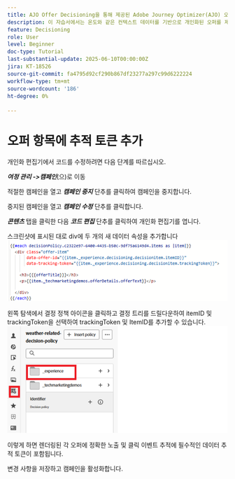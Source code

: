 ```yaml
---
title: AJO Offer Decisioning을 통해 제공된 Adobe Journey Optimizer(AJO) 오퍼 추적 및 보고
description: 이 자습서에서는 온도와 같은 컨텍스트 데이터를 기반으로 개인화된 오퍼를 제공하는 기존 Adobe Journey Optimizer(AJO) 구현을 확장합니다. 이 비디오에서는 노출 및 상호 작용 이벤트를 캡처하고 Journey Optimizer 내에서 보고할 데이터를 준비하는 방법에 대해 설명합니다.
feature: Decisioning
role: User
level: Beginner
doc-type: Tutorial
last-substantial-update: 2025-06-10T00:00:00Z
jira: KT-18526
source-git-commit: fa4795d92cf290b867df23277a297c99d6222224
workflow-type: tm+mt
source-wordcount: '186'
ht-degree: 0%

---
```


# 오퍼 항목에 추적 토큰 추가

개인화 편집기에서 코드를 수정하려면 다음 단계를 따르십시오.

_**여정 관리 ->캠페인**_(으)로 이동

적절한 캠페인을 열고 _**캠페인 중지**_ 단추를 클릭하여 캠페인을 중지합니다.

중지된 캠페인을 열고 _**캠페인 수정**_ 단추를 클릭합니다.

_**콘텐츠**_ 탭을 클릭한 다음 _**코드 편집**_ 단추를 클릭하여 개인화 편집기를 엽니다.

스크린샷에 표시된 대로 div에 두 개의 새 데이터 속성을 추가합니다
![추적 토큰](assets/offer-item-with-tracking-code.png)

왼쪽 탐색에서 결정 정책 아이콘을 클릭하고 결정 트리를 드릴다운하여 itemID 및 trackingToken을 선택하여 trackingToken 및 ItemID를 추가할 수 있습니다.
![추적 토큰](assets/insert-tracking-token.png)

이렇게 하면 렌더링된 각 오퍼에 정확한 노출 및 클릭 이벤트 추적에 필수적인 데이터 추적 토큰이 포함됩니다.

변경 사항을 저장하고 캠페인을 활성화합니다.
